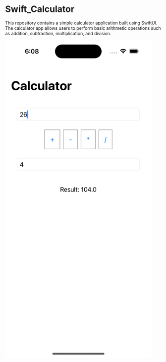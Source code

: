 # Swift_Calculator
This repository contains a simple calculator application built using SwiftUI. The calculator app allows users to perform basic arithmetic operations such as addition, subtraction, multiplication, and division.

<img  alt="image" src="https://github.com/Amin405/Swift_Calculator/blob/main/Simulator%20Screenshot%20-%20iPhone%2014%20Pro%20-%202023-05-13%20at%2018.08.32.png">

